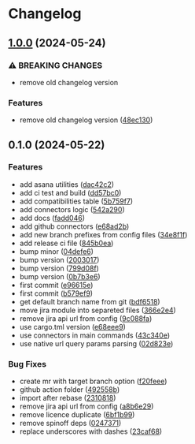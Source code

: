 # Changelog

## [1.0.0](https://github.com/emberist/mrburns/compare/v0.1.0...v1.0.0) (2024-05-24)


### ⚠ BREAKING CHANGES

* remove old changelog version

### Features

* remove old changelog version ([48ec130](https://github.com/emberist/mrburns/commit/48ec130d90394e120c76713ed58155c89fa6c751))

## 0.1.0 (2024-05-22)

### Features

- add asana utilities ([dac42c2](https://github.com/emberist/mrburns/commit/dac42c2181c95292edab860f1423a897d20585af))
- add ci test and build ([dd57bc0](https://github.com/emberist/mrburns/commit/dd57bc038cf1d59b9be89c29f981de30418b6b7f))
- add compatibilities table ([5b759f7](https://github.com/emberist/mrburns/commit/5b759f762ed8f55d8f8264830e5e3274b414738c))
- add connectors logic ([542a290](https://github.com/emberist/mrburns/commit/542a29067d2d647b0159c9d3c243670dfc509158))
- add docs ([fadd046](https://github.com/emberist/mrburns/commit/fadd0468cce253c64b9ed962e38d46b8cf7aae10))
- add github connectors ([e68ad2b](https://github.com/emberist/mrburns/commit/e68ad2bd8badff1f629407a00358fa0a743607ca))
- add new branch prefixes from config files ([34e8f1f](https://github.com/emberist/mrburns/commit/34e8f1f18ef590cb281b65dcbd41450f2384e087))
- add release ci file ([845b0ea](https://github.com/emberist/mrburns/commit/845b0eac0686e1c9595d5d5f3026dcc290a537ca))
- bump minor ([04defe6](https://github.com/emberist/mrburns/commit/04defe6966008bbb925612fe5f372d607253b8d4))
- bump version ([2003017](https://github.com/emberist/mrburns/commit/20030170282111c3c74f5bb3f73df7d4a864b95d))
- bump version ([799d08f](https://github.com/emberist/mrburns/commit/799d08f45d7af30eda8202cf73dde8d604a5ad42))
- bump version ([0b7b3e6](https://github.com/emberist/mrburns/commit/0b7b3e6dd3a493640b4861d1d6b7b1359d27a909))
- first commit ([e96615e](https://github.com/emberist/mrburns/commit/e96615e8e577421c4c2f011300db2e83137a003c))
- first commit ([b579ef9](https://github.com/emberist/mrburns/commit/b579ef96fef073b559d1d5ca85cf1d36d5603f8e))
- get default branch name from git ([bdf6518](https://github.com/emberist/mrburns/commit/bdf6518df7c74ac2be3b9d87a4f1b0af468c2083))
- move jira module into separeted files ([366e2e4](https://github.com/emberist/mrburns/commit/366e2e4cd1010d2cbdd69c144c501f7478a87a66))
- remove jira api url from config ([9c088fa](https://github.com/emberist/mrburns/commit/9c088fab9d804145f7a3a333454a0e56c59a4571))
- use cargo.tml version ([e68eee9](https://github.com/emberist/mrburns/commit/e68eee95696bdf5c3d9b41ff53591343444255cc))
- use connectors in main commands ([43c340e](https://github.com/emberist/mrburns/commit/43c340ef46075e8d1d47cc76f8eef5432c519308))
- use native url query params parsing ([02d823e](https://github.com/emberist/mrburns/commit/02d823e77373a0d4a76d14366f3c8c91849849f6))

### Bug Fixes

- create mr with target branch option ([f20feee](https://github.com/emberist/mrburns/commit/f20feee74b1233ad28f5c1b422de5101f49f0756))
- github action folder ([492558b](https://github.com/emberist/mrburns/commit/492558b7d652046bed851a2698e50d5d62f0f994))
- import after rebase ([2310818](https://github.com/emberist/mrburns/commit/2310818fe808af4817933ea7f73f9013ffa5f465))
- remove jira api url from config ([a8b6e29](https://github.com/emberist/mrburns/commit/a8b6e291e4a103e3291a5740f6fe83f1979493c6))
- remove licence duplicate ([6bf1b99](https://github.com/emberist/mrburns/commit/6bf1b9996d45c5d35bcfa1d67c9b5fdbf201748d))
- remove spinoff deps ([0247371](https://github.com/emberist/mrburns/commit/0247371c681a11e9ba9f357e340ba86ecf42b2c5))
- replace underscores with dashes ([23caf68](https://github.com/emberist/mrburns/commit/23caf68d8875c769a63719de7ab9b8729aba92ef))
